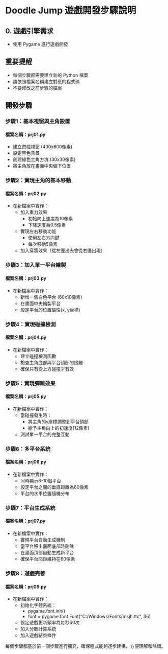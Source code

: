 # Doodle Jump 遊戲開發步驟說明

## 0. 遊戲引擎需求
- 使用 Pygame 進行遊戲開發

## 重要提醒
- 每個步驟都需要建立新的 Python 檔案
- 請依照檔案名稱建立對應的程式碼
- 不要修改之前步驟的檔案

## 開發步驟

### 步驟1：基本視窗與主角設置
#### 檔案名稱：prj01.py
- 建立遊戲視窗 (400x600像素)
- 設定黑色背景
- 創建綠色主角方塊 (30x30像素)
- 將主角放在畫面中央偏下位置

### 步驟2：實現主角的基本移動
#### 檔案名稱：prj02.py
- 在新檔案中實作：
  - 加入重力效果
    - 初始向上速度為10像素
    - 下降速度為0.5像素
  - 實現左右移動功能
    - 使用左右方向鍵
    - 每次移動5像素
  - 加入穿牆效果（從左邊出去會從右邊出現）

### 步驟3：加入單一平台繪製
#### 檔案名稱：prj03.py
- 在新檔案中實作：
  - 新增一個白色平台 (60x10像素)
  - 在畫面中央繪製平台
  - 設定平台的位置屬性(x, y坐標)

### 步驟4：實現碰撞檢測
#### 檔案名稱：prj04.py
- 在新檔案中實作：
  - 建立碰撞檢測函數
  - 檢查主角底部與平台頂部的接觸
  - 確保只有從上方碰撞才有效

### 步驟5：實現彈跳效果
#### 檔案名稱：prj05.py
- 在新檔案中實作：
  - 當碰撞發生時：
    - 將主角的y座標調整到平台頂部
    - 給予主角向上的初速度(12像素)
  - 測試單一平台的完整互動

### 步驟6：多平台系統
#### 檔案名稱：prj06.py
- 在新檔案中實作：
  - 同時顯示8-10個平台
  - 設定平台之間的垂直距離為60像素
  - 平台的水平位置隨機分布

### 步驟7：平台生成系統
#### 檔案名稱：prj07.py
- 在新檔案中實作：
  - 實現平台自動生成機制
  - 當平台移出畫面底部時刪除
  - 在畫面頂部自動生成新平台
  - 確保平台間距維持在60像素


### 步驟8：遊戲完善
#### 檔案名稱：prj09.py
- 在新檔案中實作：
  - 初始化字體系統：
    - pygame.font.init()
    - font = pygame.font.Font("C:/Windows/Fonts/msjh.ttc", 36)
  - 設定遊戲更新頻率為每秒60次
  - 加入分數計算系統
  - 加入遊戲結束條件

每個步驟都基於前一個步驟進行擴充，確保程式能夠逐步建構，方便理解和除錯。